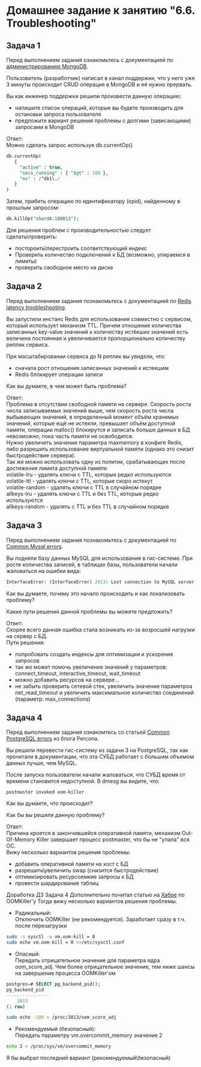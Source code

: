 # Домашнее задание к занятию "6.6. Troubleshooting"

## Задача 1

Перед выполнением задания ознакомьтесь с документацией по [администрированию MongoDB](https://docs.mongodb.com/manual/administration/).

Пользователь (разработчик) написал в канал поддержки, что у него уже 3 минуты происходит CRUD операция в MongoDB и её 
нужно прервать. 

Вы как инженер поддержки решили произвести данную операцию:
- напишите список операций, которые вы будете производить для остановки запроса пользователя
- предложите вариант решения проблемы с долгими (зависающими) запросами в MongoDB  

Ответ:  
Можно сделать запрос используя db.currentOp()
```sql
db.currentOp(
   {
     "active" : true,
     "secs_running" : { "$gt" : 180 },
     "ns" : /^db1\./
   }
)
```
Затем, прибить операцию по идентификатору (opid), найденному в прошлым запросом:
```sql
db.killOp("shardA:100813");
```

Для решения проблем с производительностью следует сделать\проверить:
-  постороить\перестроить соответствующий индекс
-  Проверить количество подключений к БД (возможно, упираемся в лимиты)
-  проверить свободное место на диске

## Задача 2

Перед выполнением задания познакомьтесь с документацией по [Redis latency troobleshooting](https://redis.io/topics/latency).

Вы запустили инстанс Redis для использования совместно с сервисом, который использует механизм TTL. 
Причем отношение количества записанных key-value значений к количеству истёкших значений есть величина постоянная и
увеличивается пропорционально количеству реплик сервиса. 

При масштабировании сервиса до N реплик вы увидели, что:
- сначала рост отношения записанных значений к истекшим
- Redis блокирует операции записи

Как вы думаете, в чем может быть проблема?  

Ответ:  
Проблема в отсутствии свободной памяти на сервере. Скорость роста числа записываемых значений выше, чем скорость роста числа
выбывающих значений, в определенный момент объём хранимых значений, которые ещё не истекли, превышает объём
доступной памяти, операции malloc() блокирутся и записать больше данных в БД невозможно, пока часть памяти
не освободится.  
Нужно увеличить значение параметра maxmemory в конфиге Redis, либо разрешить использование виртуальной
памяти (однако это снизит быстродействие сервера).  
Так же можно использовать одну из политик,
срабатывающих после достижения лимита доступной памяти:  
volatile-lru - удалять ключи с TTL, которые редко используются  
volatile-ttl - удалять ключи с TTL, которые скоро истекут  
volatile-random - удалять ключи с TTL в случайном порядке  
allkeys-lru - удалять ключи с TTL и без TTL, которые редко используются  
allkeys-random - удалять с TTL и без TTL в случайном порядке  

 
## Задача 3

Перед выполнением задания познакомьтесь с документацией по [Common Mysql errors](https://dev.mysql.com/doc/refman/8.0/en/common-errors.html).

Вы подняли базу данных MySQL для использования в гис-системе. При росте количества записей, в таблицах базы,
пользователи начали жаловаться на ошибки вида:
```python
InterfaceError: (InterfaceError) 2013: Lost connection to MySQL server during query u'SELECT..... '
```

Как вы думаете, почему это начало происходить и как локализовать проблему?

Какие пути решения данной проблемы вы можете предложить?  

Ответ:  
Скорее всего данная ошибка стала возникать из-за возросшей нагрузки на сервер с БД.  
Пути решения:
- попробовать создать индексы для оптимизации и ускорения запросов
- так же может помочь увеличение значений у параметров: connect_timeout, interactive_timeout, wait_timeout
- можно добавить ресурсов на сервере...
- не забыть проверить сетевой стек, увеличить значение параметроа net_read_timeout и увеличить максимальное количество соединений (параметр: max_connections)


## Задача 4

Перед выполнением задания ознакомтесь со статьей [Common PostgreSQL errors](https://www.percona.com/blog/2020/06/05/10-common-postgresql-errors/) из блога Percona.

Вы решили перевести гис-систему из задачи 3 на PostgreSQL, так как прочитали в документации, что эта СУБД работает с 
большим объемом данных лучше, чем MySQL.

После запуска пользователи начали жаловаться, что СУБД время от времени становится недоступной. В dmesg вы видите, что:

`postmaster invoked oom-killer`

Как вы думаете, что происходит?

Как бы вы решили данную проблему?  

Ответ:  
Причина кроется в закончившейся оперативной памяти, механизм Out-Of-Memory Killer завершает процесс postmaster, что бы не "упала" вся ОС.  
Вижу несколько вариантов решения проблемы:
- добавить оперативной памяти на хост с БД
- разрешить\увеличить swap (снизится быстродействие)
- оптимизировать ресурсоемкие запросы к БД
- провести шардирование таблиц

Доработка ДЗ
Задача 4
Дополнительно почитал статью на [Хабре](https://habr.com/ru/company/southbridge/blog/464245/) по OOMKiller'у
Тогда вижу несколько вариантов решения проблемы.  
- Радикальный:  
Отключить OOMKiller (не рекомендуется). Заработает сразу в т.ч. после перезагрузки
```bash
sudo -s sysctl -w vm.oom-kill = 0
sudo echo vm.oom-kill = 0 >>/etc/sysctl.conf
 ```
- Опасный:  
Передать отрицательное значение для параметра ядра oom_score_adj. Чем более отрицательное значение, тем ниже шансы на завершение процесса OOMKiller'ом
```sql
postgres=# SELECT pg_backend_pid();
pg_backend_pid 
----------------
    3813
(1 row)
```
```bash
sudo echo -100 > /proc/3813/oom_score_adj
```
- Рекомендуемый (безопасный):  
Передать параметру vm.overcommit_memory значение 2
```bash
echo 2 > /proc/sys/vm/overcommit_memory
```

Я бы выбрал последний вариант (рекомендуемый\безопасный)